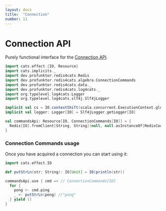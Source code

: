 ```yaml
---
layout: docs
title:  "Connection"
number: 11
---
```


# Connection API

Purely functional interface for the [Connection API](https://redis.io/commands#connection).

```scala mdoc:invisible
import cats.effect.{IO, Resource}
import cats.implicits._
import dev.profunktor.redis4cats.Redis
import dev.profunktor.redis4cats.algebra.ConnectionCommands
import dev.profunktor.redis4cats.data._
import dev.profunktor.redis4cats.log4cats._
import org.typelevel.log4cats.Logger
import org.typelevel.log4cats.slf4j.Slf4jLogger

implicit val cs = IO.contextShift(scala.concurrent.ExecutionContext.global)
implicit val logger: Logger[IO] = Slf4jLogger.getLogger[IO]

val commandsApi: Resource[IO, ConnectionCommands[IO]] = {
  Redis[IO].fromClient[String, String](null, null.asInstanceOf[RedisCodec[String, String]]).widen[ConnectionCommands[IO]]
}
```

### Connection Commands usage

Once you have acquired a connection you can start using it:

```scala mdoc:silent
import cats.effect.IO

def putStrLn(str: String): IO[Unit] = IO(println(str))

commandsApi.use { cmd => // ConnectionCommands[IO]
  for {
    pong <- cmd.ping
    _ <- putStrLn(pong) //"pong"
  } yield ()
}
```
